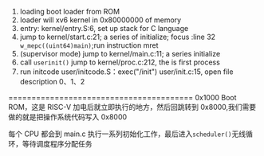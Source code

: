 1. loading boot loader from ROM
2. loader will xv6 kernel in 0x80000000 of memory
3. entry: kernel/entry.S:6, set up stack for C language
4. jump to kernel/start.c:21; a series of initialize; focus :line 32 `w_mepc((uint64)main)`;run instruction mret
5. (supervisor mode) jump to kernel/main.c:11; a series initialize
6. call `userinit()` jump to kernel/proc.c:212, the is first process
7. run initcode user/initcode.S：exec("/init") user/init.c:15, open file description 0、1、2

========================================
0x1000 Boot ROM，这是 RISC-V 加电后就立即执行的地方，然后回跳转到 0x8000,我们需要做的就是把操作系统代码写入 0x8000

每个 CPU 都会到 main.c 执行一系列初始化工作，最后进入`scheduler()`无线循环，等待调度程序分配任务
